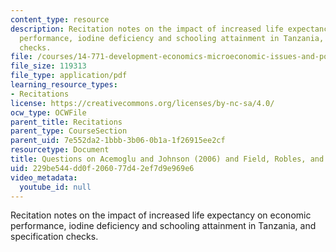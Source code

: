 ```yaml
---
content_type: resource
description: Recitation notes on the impact of increased life expectancy on economic
  performance, iodine deficiency and schooling attainment in Tanzania, and specification
  checks.
file: /courses/14-771-development-economics-microeconomic-issues-and-policy-models-fall-2008/229be544dd0f206077d42ef7d9e969e6_rec3.pdf
file_size: 119313
file_type: application/pdf
learning_resource_types:
- Recitations
license: https://creativecommons.org/licenses/by-nc-sa/4.0/
ocw_type: OCWFile
parent_title: Recitations
parent_type: CourseSection
parent_uid: 7e552da2-1bbb-3b06-0b1a-1f26915ee2cf
resourcetype: Document
title: Questions on Acemoglu and Johnson (2006) and Field, Robles, and Torero (2007)
uid: 229be544-dd0f-2060-77d4-2ef7d9e969e6
video_metadata:
  youtube_id: null
---
```

Recitation notes on the impact of increased life expectancy on economic performance, iodine deficiency and schooling attainment in Tanzania, and specification checks.
